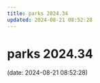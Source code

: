 ```yaml
---
title: parks 2024.34
updated: 2024-08-21 08:52:28
---
```


# parks 2024.34

(date: 2024-08-21 08:52:28)

